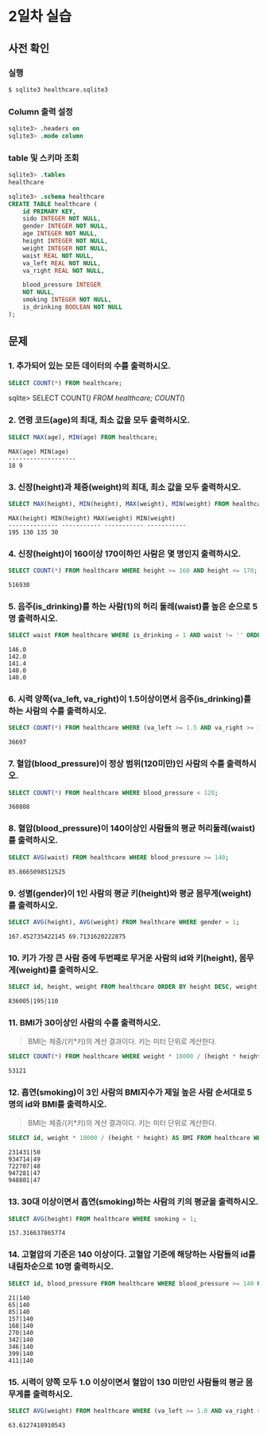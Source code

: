 # 2일차 실습

## 사전 확인

### 실행

```bash
$ sqlite3 healthcare.sqlite3 
```

### Column 출력 설정

```sql
sqlite3> .headers on 
sqlite3> .mode column
```

### table 및 스키마 조회

```sql
sqlite3> .tables
healthcare

sqlite3> .schema healthcare
CREATE TABLE healthcare (
    id PRIMARY KEY,        
    sido INTEGER NOT NULL, 
    gender INTEGER NOT NULL,
    age INTEGER NOT NULL,  
    height INTEGER NOT NULL,
    weight INTEGER NOT NULL,
    waist REAL NOT NULL,   
    va_left REAL NOT NULL, 
    va_right REAL NOT NULL,

    blood_pressure INTEGER 
    NOT NULL,
    smoking INTEGER NOT NULL,
    is_drinking BOOLEAN NOT NULL
);
```

## 문제

### 1. 추가되어 있는 모든 데이터의 수를 출력하시오.

```sql
SELECT COUNT(*) FROM healthcare;
```

sqlite> SELECT COUNT(*) FROM healthcare;
COUNT(*)

### 2. 연령 코드(age)의 최대, 최소 값을 모두 출력하시오.

```sql
SELECT MAX(age), MIN(age) FROM healthcare;
```

```
MAX(age) MIN(age)
-------------------
18 9
```

### 3. 신장(height)과 체중(weight)의 최대, 최소 값을 모두 출력하시오.

```sql
SELECT MAX(height), MIN(height), MAX(weight), MIN(weight) FROM healthcare;
```

```
MAX(height) MIN(height) MAX(weight) MIN(weight)
-------------- ----------- ----------- -----------
195 130 135 30
```

### 4. 신장(height)이 160이상 170이하인 사람은 몇 명인지 출력하시오.

```sql
SELECT COUNT(*) FROM healthcare WHERE height >= 160 AND height <= 170;
```

```
516930
```

### 5. 음주(is_drinking)를 하는 사람(1)의 허리 둘레(waist)를 높은 순으로 5명 출력하시오.

```sql
SELECT waist FROM healthcare WHERE is_drinking = 1 AND waist != '' ORDER BY waist DESC LIMIT 5;
```

```
146.0
142.0
141.4
140.0
140.0
```

### 6. 시력 양쪽(va_left, va_right)이 1.5이상이면서 음주(is_drinking)를 하는 사람의 수를 출력하시오.

```sql
SELECT COUNT(*) FROM healthcare WHERE (va_left >= 1.5 AND va_right >= 1.5) AND is_drinking = 1;
```

```
36697
```

### 7. 혈압(blood_pressure)이 정상 범위(120미만)인 사람의 수를 출력하시오.

```sql
SELECT COUNT(*) FROM healthcare WHERE blood_pressure < 120;
```

```
360808
```

### 8. 혈압(blood_pressure)이 140이상인 사람들의 평균 허리둘레(waist)를 출력하시오.

```sql
SELECT AVG(waist) FROM healthcare WHERE blood_pressure >= 140;
```

```
85.8665098512525
```

### 9. 성별(gender)이 1인 사람의 평균 키(height)와 평균 몸무게(weight)를 출력하시오.

```sql
SELECT AVG(height), AVG(weight) FROM healthcare WHERE gender = 1;
```

```
167.452735422145 69.7131620222875
```

### 10. 키가 가장 큰 사람 중에 두번째로 무거운 사람의 id와 키(height), 몸무게(weight)를 출력하시오.

```sql
SELECT id, height, weight FROM healthcare ORDER BY height DESC, weight DESC LIMIT 1 OFFSET 1;
```

```
836005|195|110
```

### 11. BMI가 30이상인 사람의 수를 출력하시오.

> BMI는 체중/(키*키)의 계산 결과이다. 
> 키는 미터 단위로 계산한다.

```sql
SELECT COUNT(*) FROM healthcare WHERE weight * 10000 / (height * height) >= 30;
```

```
53121
```

### 12. 흡연(smoking)이 3인 사람의 BMI지수가 제일 높은 사람 순서대로 5명의 id와 BMI를 출력하시오.

> BMI는 체중/(키*키)의 계산 결과이다. 
> 키는 미터 단위로 계산한다.

```sql
SELECT id, weight * 10000 / (height * height) AS BMI FROM healthcare WHERE smoking = 3 ORDER BY BMI DESC LIMIT 5;
```

```
231431|50
934714|49
722707|48
947281|47
948801|47
```

### 13. 30대 이상이면서 흡연(smoking)하는 사람의 키의 평균을 출력하시오.

```sql
SELECT AVG(height) FROM healthcare WHERE smoking = 1;
```

```
157.316637865774
```

### 14. 고혈압의 기준은 140 이상이다. 고혈압 기준에 해당하는 사람들의 id를 내림차순으로 10명 출력하시오.

```sql
SELECT id, blood_pressure FROM healthcare WHERE blood_pressure >= 140 ORDER BY blood_pressure ASC LIMIT 10;
```

```
21|140
65|140
85|140
157|140
168|140
270|140
342|140
346|140
399|140
411|140
```

### 15. 시력이 양쪽 모두 1.0 이상이면서 혈압이 130 미만인 사람들의 평균 몸무게를 출력하시오.

```sql
SELECT AVG(weight) FROM healthcare WHERE (va_left >= 1.0 AND va_right >= 1.0) AND blood_pressure <130;
```

```
63.6127418910543
```
